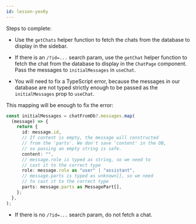 ```yaml
---
id: lesson-yex6y
---
```


Steps to complete:

- Use the `getChats` helper function to fetch the chats from the database to display in the sidebar.

- If there is an `/?id=...` search param, use the `getChat` helper function to fetch the chat from the database to display in the `ChatPage` component. Pass the messages to `initialMessages` in `useChat`.

- You will need to fix a TypeScript error, because the messages in our database are not typed strictly enough to be passed as the `initialMessages` prop to `useChat`.

This mapping will be enough to fix the error:

```ts
const initialMessages = chatFromDb?.messages.map(
  (message) => {
    return {
      id: message.id,
      // If content is empty, the message will constructed
      // from the 'parts'. We don't save 'content' in the DB,
      // so passing an empty string is safe.
      content: "",
      // message.role is typed as string, so we need to
      // cast it to the correct type
      role: message.role as "user" | "assistant",
      // message.parts is typed as unknown[], so we need
      // to cast it to the correct type
      parts: message.parts as MessagePart[],
    };
  },
);
```

- If there is no `/?id=...` search param, do not fetch a chat.
